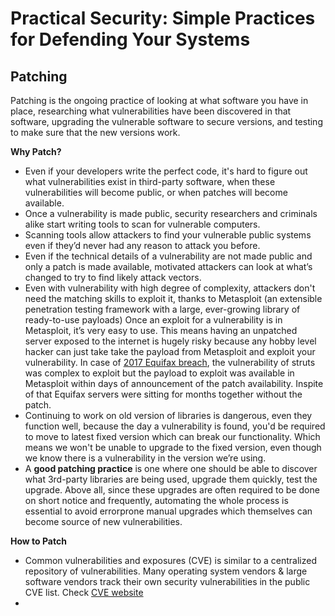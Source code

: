 # Practical Security: Simple Practices for Defending Your Systems

## Patching

Patching is the ongoing practice of looking at what software you have in place, researching what vulnerabilities have been discovered in that software, upgrading the vulnerable software to secure versions, and testing to make sure that the new versions work.

**Why Patch?**

* Even if your developers write the perfect code, it's hard to figure out what vulnerabilities exist in third-party software, when these vulnerabilities will become public, or when patches will become available. 
* Once a vulnerability is made public, security researchers and criminals alike start writing tools to scan for vulnerable computers. 
* Scanning tools allow attackers to find your vulnerable public systems even if they’d never had any reason to attack you before. 
* Even if the technical details of a vulnerability are not made public and only a patch is made available, motivated attackers can look at what’s changed to try to find likely attack vectors. 
* Even with vulnerability with high degree of complexity, attackers don't need the matching skills to exploit it, thanks to Metasploit (an extensible penetration testing framework with a large, ever-growing library of ready-to-use payloads) Once an exploit for a vulnerability is in Metasploit, it’s very easy to use. This means having an unpatched server exposed to the internet is hugely risky because any hobby level hacker can just take take the payload from Metasploit and exploit your vulnerability. In case of [2017 Equifax breach](https://www.equifaxsecurity2017.com), the vulnerability of struts was complex to exploit but the payload to exploit was available in Metasploit within days of announcement of the patch availability. Inspite of that Equifax servers were sitting for months together without the patch.  
* Continuing to work on old version of libraries is dangerous, even they function well, because the day a vulnerability is found, you'd be required to move to latest fixed version which can break our functionality. Which means we won't be unable to upgrade to the fixed version, even though we know there is a vulnerability in the version we’re using.
* A **good patching practice** is one where one should be able to discover what 3rd-party libraries are being used, upgrade them quickly, test the upgrade. Above all, since these upgrades are often required to be done on short notice and frequently, automating the whole process is essential to avoid errorprone manual upgrades which themselves can become source of new vulnerabilities.


**How to Patch**

* Common vulnerabilities and exposures (CVE) is similar to a centralized repository of vulnerabilities. Many operating system vendors & large software vendors track their own security vulnerabilities in the public CVE list. Check [CVE website](http://cve.mitre.org/)
* 


